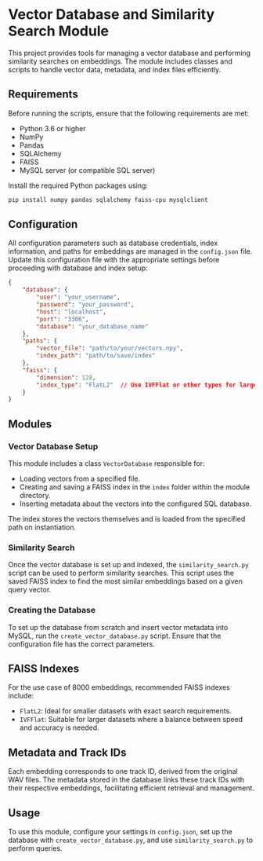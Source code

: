 # Vector Database and Similarity Search Module

This project provides tools for managing a vector database and performing similarity searches on embeddings. The module includes classes and scripts to handle vector data, metadata, and index files efficiently.

## Requirements

Before running the scripts, ensure that the following requirements are met:

- Python 3.6 or higher
- NumPy
- Pandas
- SQLAlchemy
- FAISS
- MySQL server (or compatible SQL server)

Install the required Python packages using:

```bash
pip install numpy pandas sqlalchemy faiss-cpu mysqlclient
```

## Configuration

All configuration parameters such as database credentials, index information, and paths for embeddings are managed in the `config.json` file. Update this configuration file with the appropriate settings before proceeding with database and index setup:

```json
{
    "database": {
        "user": "your_username",
        "password": "your_password",
        "host": "localhost",
        "port": "3306",
        "database": "your_database_name"
    },
    "paths": {
        "vector_file": "path/to/your/vectors.npy",
        "index_path": "path/to/save/index"
    },
    "faiss": {
        "dimension": 128,
        "index_type": "FlatL2"  // Use IVFFlat or other types for larger datasets
    }
}

```

## Modules

### Vector Database Setup

This module includes a class `VectorDatabase` responsible for:

-   Loading vectors from a specified file.
-   Creating and saving a FAISS index in the `index` folder within the module directory.
-   Inserting metadata about the vectors into the configured SQL database.

The index stores the vectors themselves and is loaded from the specified path on instantiation.

### Similarity Search

Once the vector database is set up and indexed, the `similarity_search.py` script can be used to perform similarity searches. This script uses the saved FAISS index to find the most similar embeddings based on a given query vector.

### Creating the Database

To set up the database from scratch and insert vector metadata into MySQL, run the `create_vector_database.py` script. Ensure that the configuration file has the correct parameters.

## FAISS Indexes

For the use case of 8000 embeddings, recommended FAISS indexes include:

-   `FlatL2`: Ideal for smaller datasets with exact search requirements.
-   `IVFFlat`: Suitable for larger datasets where a balance between speed and accuracy is needed.

## Metadata and Track IDs

Each embedding corresponds to one track ID, derived from the original WAV files. The metadata stored in the database links these track IDs with their respective embeddings, facilitating efficient retrieval and management.

## Usage

To use this module, configure your settings in `config.json`, set up the database with `create_vector_database.py`, and use `similarity_search.py` to perform queries.
